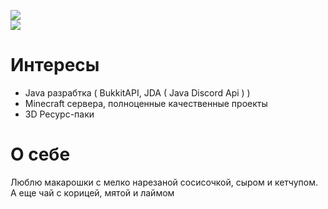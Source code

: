 ![](https://github-readme-stats.vercel.app/api?username=neros2k&show_icons=true&count_private=true&theme=dark)  
![](https://github-readme-stats.vercel.app/api/top-langs?username=neros2k&count_private=true&theme=dark)
# Интересы
- Java разрабтка ( BukkitAPI, JDA ( Java Discord Api ) )
- Minecraft сервера, полноценные качественные проекты
- 3D Ресурс-паки
# О себе
Люблю макарошки с мелко нарезаной сосисочкой, сыром и кетчупом. А еще чай с корицей, мятой и лаймом
